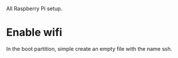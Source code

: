 All Raspberry Pi setup.

# Enable wifi
In the boot partition, simple create an empty file with the name ssh.


